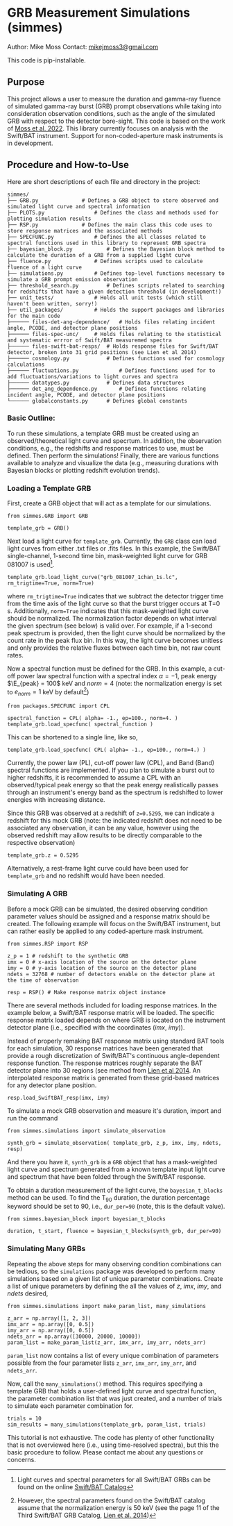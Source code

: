 # GRB Measurement Simulations (simmes)
Author: Mike Moss
Contact: mikejmoss3@gmail.com

This code is pip-installable.

## Purpose

This project allows a user to measure the duration and gamma-ray fluence of simulated gamma-ray burst (GRB) prompt observations while taking into consideration observation conditions, such as the angle of the simulated GRB with respect to the detector bore-sight. This code is based on the work of [Moss et al. 2022](https://ui.adsabs.harvard.edu/abs/2022ApJ...927..157M/abstract). This library currently focuses on analysis with the Swift/BAT instrument. Support for non-coded-aperture mask instruments is in development. 

## Procedure and How-to-Use

Here are short descriptions of each file and directory in the project:
```
simmes/					
├── GRB.py				# Defines a GRB object to store observed and simulated light curve and spectral information
├── PLOTS.py				# Defines the class and methods used for plotting simulation results
├── RSP.py				# Defines the main class this code uses to store response matrices and the associated methods
├── SPECFUNC.py				# Defines the all classes related to spectral functions used in this library to represent GRB spectra
├── bayesian_block.py 			# Defines the Bayesian block method to calculate the duration of a GRB from a supplied light curve
├── fluence.py				# Defines scripts used to calculate fluence of a light curve
├── simulations.py			# Defines top-level functions necessary to simulate a GRB prompt emission observation
├── threshold_search.py			# Defines scripts related to searching for redshifts that have a given detection threshold (in development!)
├── unit_tests/ 			# Holds all unit tests (which still haven't been written, sorry!)
├── util_packages/			# Holds the support packages and libraries for the main code 
├────── files-det-ang-dependence/	# Holds files relating incident angle, PCODE, and detector plane positions
├────── files-spec-unc/		# Holds files relating to the statistical and systematic errror of Swift/BAT measuremed spectra
├────── files-swift-bat-resps/	# Holds response files for Swift/BAT detector, broken into 31 grid positions (see Lien et al 2014)
├────── cosmology.py 			# Defines functions used for cosmology calculations 
├────── fluctuations.py 			# Defines functions used for to add fluctuations/variations to light curves and spectra
├────── datatypes.py 			# Defines data structures
├────── det_ang_dependence.py 		# Defines functions relating incident angle, PCODE, and detector plane positions
└────── globalconstants.py 		# Defines global constants 
```

### Basic Outline:
To run these simulations, a template GRB must be created using an observed/theoretical light curve and specrtum. In addition, the observation conditions, e.g., the redshifts and response matrices to use, must be defined. Then perform the simulations! Finally, there are various functions available to analyze and visualize the data (e.g., measuring durations with Bayesian blocks or plotting redshift evolution trends).

### Loading a Template GRB
First, create a GRB object that will act as a template for our simulations.
```
from simmes.GRB import GRB

template_grb = GRB()
```

Next load a light curve for `template_grb`. Currently, the `GRB` class can load light curves from either .txt files or .fits files. In this example, the Swift/BAT single-channel, 1-second time bin, mask-weighted light curve for GRB 081007 is used[^1].
```
template_grb.load_light_curve("grb_081007_1chan_1s.lc", rm_trigtime=True, norm=True)
```
where `rm_trigtime=True` indicates that we subtract the detector trigger time from the time axis of the light curve so that the burst trigger occurs at T=0 s. Additionally, `norm=True` indicates that this mask-weighted light curve should be normalized. The normalization factor depends on what interval the given spectrum (see below) is valid over. For example, if a 1-second peak spectrum is provided, then the light curve should be normalized by the count rate in the peak flux bin. In this way, the light curve becomes unitless and only provides the relative fluxes between each time bin, not raw count rates.

Now a spectral function must be defined for the GRB. In this example, a cut-off power law spectral function with a spectral index $\alpha = -1$, peak energy $\E_{peak} = 100$ keV and $norm = 4$ (note: the normalization energy is set to $e_{norm} = 1$ keV by default[^2])
```
from packages.SPECFUNC import CPL

spectral_function = CPL( alpha= -1., ep=100., norm=4. )
template_grb.load_specfunc( spectral_function )
```
This can be shortened to a single line, like so,
```
template_grb.load_specfunc( CPL( alpha= -1., ep=100., norm=4.) )
```

Currently, the power law (PL), cut-off power law (CPL), and Band (Band) spectral functions are implemented. If you plan to simulate a burst out to higher redshifts, it is recommended to assume a CPL with an observed/typical peak energy so that the peak energy realistically passes through an instrument's energy band as the spectrum is redshifted to lower energies with increasing distance.

Since this GRB was observed at a redshift of `z=0.5295`, we can indicate a redshift for this mock GRB (note: the indicated redshift does not need to be associated any observation, it can be any value, however using the observed redshift may allow results to be directly comparable to the respective observation) 
```
template_grb.z = 0.5295
```
Alternatively, a rest-frame light curve could have been used for `template_grb` and no redshift would have been needed.

[^1]: Light curves and spectral parameters for all Swift/BAT GRBs can be found on the online [Swift/BAT Catalog](https://swift.gsfc.nasa.gov/results/batgrbcat/)
[^2]: However, the spectral parameters found on the Swift/BAT catalog assume that the normalization energy is 50 keV (see the page 11 of the Third Swift/BAT GRB Catalog, [Lien et al. 2014](https://swift.gsfc.nasa.gov/results/batgrbcat/3rdBATcatalog.pdf))

### Simulating A GRB
Before a mock GRB can be simulated, the desired observing condition parameter values should be assigned and a response matrix should be created. The following example will focus on the Swift/BAT instrument, but can rather easily be applied to any coded-aperture mask instrument.
```
from simmes.RSP import RSP

z_p = 1 # redshift to the synthetic GRB
imx = 0 # x-axis location of the source on the detector plane
imy = 0 # y-axis location of the source on the detector plane
ndets = 32768 # number of detectors enable on the detector plane at the time of observation

resp = RSP() # Make response matrix object instance
```
There are several methods included for loading response matrices. In the example below, a Swift/BAT response matrix will be loaded. The specific response matrix loaded depends on where GRB is located on the instrument detector plane (i.e., specified with the coordinates ($imx$, $imy$)). 

Instead of properly remaking BAT response matrix using standard BAT tools for each simulation, 30 response matrices have been generated that provide a rough discretization of Swift/BAT's continuous angle-dependent response function. The response matrices roughly separate the BAT detector plane into 30 regions (see method from [Lien et al 2014](https://ui.adsabs.harvard.edu/abs/2014ApJ...783...24L/abstract). An interpolated response matrix is generated from these grid-based matrices for any detector plane position.
```
resp.load_SwiftBAT_resp(imx, imy)
```

To simulate a mock GRB observation and measure it's duration, import and run the command 
```
from simmes.simulations import simulate_observation

synth_grb = simulate_observation( template_grb, z_p, imx, imy, ndets, resp)
```
And there you have it, `synth_grb` is a `GRB` object that has a mask-weighted light curve and spectrum generated from a known template input light curve and spectrum that have been folded through the Swift/BAT response. 

To obtain a duration measurement of the light curve, the `bayesian_t_blocks` method can be used. To find the T<sub>90</sub> duration, the duration percentage keyword should be set to 90, i.e., `dur_per=90` (note, this is the default value).
```
from simmes.bayesian_block import bayesian_t_blocks

duration, t_start, fluence = bayesian_t_blocks(synth_grb, dur_per=90)
```

### Simulating Many GRBs
Repeating the above steps for many observing condition combinations can be tedious, so the `simulations` package was developed to perform many simulations based on a given list of unique parameter combinations. Create a list of unique parameters by defining the all the values of $z$, $imx$, $imy$, and $ndets$ desired,
```
from simmes.simulations import make_param_list, many_simulations

z_arr = np.array([1, 2, 3])
imx_arr = np.array([0, 0.5])
imy_arr = np.array([0, 0.5])
ndets_arr = np.array([30000, 20000, 10000])
param_list = make_param_list(z_arr, imx_arr, imy_arr, ndets_arr)
```
`param_list` now contains a list of every unique combination of parameters possible from the four parameter lists `z_arr`, `imx_arr`, `imy_arr`, and `ndets_arr`.

Now, call the `many_simulations()` method. This requires specifying a template GRB that holds a user-defined light curve and spectral function, the parameter combination list that was just created, and a number of trials to simulate each parameter combination for. 
```
trials = 10
sim_results = many_simulations(template_grb, param_list, trials)
```

This tutorial is not exhaustive. The code has plenty of other functionality that is not overviewed here (i.e., using time-resolved spectra), but this the basic procedure to follow. Please contact me about any questions or concerns.